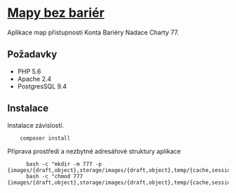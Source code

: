 [Mapy bez bariér](https://mapybezbarier.cz)
==========================================
Aplikace map přístupnosti Konta Bariéry Nadace Charty 77.

Požadavky
---------
* PHP 5.6
* Apache 2.4
* PostgresSQL 9.4

Instalace
---------
Instalace závislostí.
```
    composer install
```
Příprava prostředí a nezbytné adresářové struktury aplikace
```
      bash -c "mkdir -m 777 -p {images/{draft,object},storage/images/{draft,object},temp/{cache,session},log/tracy,asset/temp}"
      bash -c "chmod 777 {images/{draft,object},storage/images/{draft,object},temp/{cache,session},log/tracy,asset/temp}"
```

